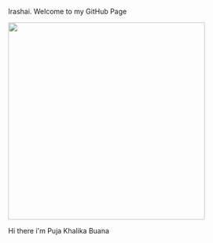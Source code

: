 Irashai. Welcome to my GitHub Page

<img src="https://tenor.com/gif-maker?utm_source=gif-caption&utm_medium=internal&utm_campaign=gif-maker-entrypoints" width="400" height="400" />

Hi there i'm Puja Khalika Buana

